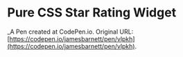 # Pure CSS Star Rating Widget
 _A Pen created at CodePen.io. Original URL: [https://codepen.io/jamesbarnett/pen/vlpkh](https://codepen.io/jamesbarnett/pen/vlpkh).

 